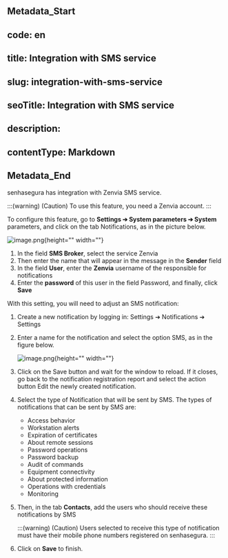 ## Metadata_Start 
## code: en
## title: Integration with SMS service 
## slug: integration-with-sms-service 
## seoTitle: Integration with SMS service 
## description:  
## contentType: Markdown 
## Metadata_End
senhasegura has integration with Zenvia SMS service.

:::(warning) (Caution)
To use this feature, you need a Zenvia account.
:::

To configure this feature, go to **Settings ➔ System parameters ➔ System** parameters, and click on the tab Notifications, as in the picture below.

![image.png](https://cdn.document360.io/5a1d58df-64ce-42a2-8b23-688477d32f33/Images/Documentation/image-PSIVAS02.png){height="" width=""}

1. In the field **SMS Broker**, select the service Zenvia
2. Then enter the name that will appear in the message in the **Sender** field
3. In the field **User**, enter the **Zenvia** username of the responsible for notifications
4. Enter the **password** of this user in the field Password, and finally, click **Save**

With this setting, you will need to adjust an SMS notification:

1. Create a new notification by logging in: Settings ➔ Notifications ➔ Settings
2. Enter a name for the notification and select the option SMS, as in the figure below.

    ![image.png](https://cdn.document360.io/5a1d58df-64ce-42a2-8b23-688477d32f33/Images/Documentation/image-2TY21BQD.png){height="" width=""}

1. Click on the Save button and wait for the window to reload. If it closes, go back to the notification registration report and select the action button Edit the newly created notification.

1. Select the type of Notification that will be sent by SMS. 
The types of notifications that can be sent by SMS are:
    * Access behavior
    * Workstation alerts
    * Expiration of certificates
    * About remote sessions
    * Password operations
    * Password backup
    * Audit of commands
    * Equipment connectivity
    * About protected information
    * Operations with credentials
    * Monitoring

1. Then, in the tab **Contacts**, add the users who should receive these notifications by SMS

    :::(warning) (Caution)
    Users selected to receive this type of notification must have their mobile phone numbers registered on senhasegura.
    :::

1. Click on **Save** to finish.